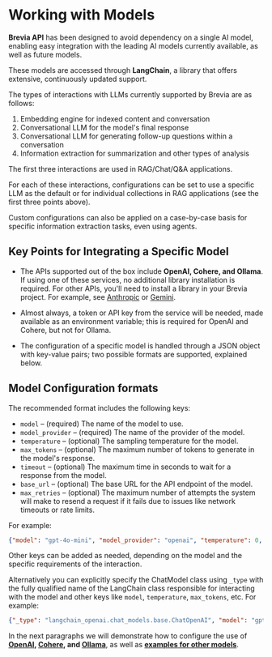 # Working with Models

**Brevia API** has been designed to avoid dependency on a single AI model, enabling easy integration with the leading AI models currently available, as well as future models.

These models are accessed through **LangChain**, a library that offers extensive, continuously updated support.

The types of interactions with LLMs currently supported by Brevia are as follows:

1. Embedding engine for indexed content and conversation
2. Conversational LLM for the model's final response
3. Conversational LLM for generating follow-up questions within a conversation
4. Information extraction for summarization and other types of analysis

The first three interactions are used in RAG/Chat/Q&A applications.

For each of these interactions, configurations can be set to use a specific LLM as the default or for individual collections in RAG applications (see the first three points above).

Custom configurations can also be applied on a case-by-case basis for specific information extraction tasks, even using agents.

## Key Points for Integrating a Specific Model

- The APIs supported out of the box include **OpenAI, Cohere, and Ollama**. If using one of these services, no additional library installation is required. For other APIs, you'll need to install a library in your Brevia project. For example, see [Anthropic](https://python.langchain.com/docs/integrations/chat/anthropic/) or [Gemini](https://python.langchain.com/docs/integrations/chat/google_generative_ai/).

- Almost always, a token or API key from the service will be needed, made available as an environment variable; this is required for OpenAI and Cohere, but not for Ollama.

- The configuration of a specific model is handled through a JSON object with key-value pairs; two possible formats are supported, explained below.

## Model Configuration formats

The recommended format includes the following keys:

- `model` – (required) The name of the model to use.
- `model_provider` – (required) The name of the provider of the model.
- `temperature` – (optional) The sampling temperature for the model.
- `max_tokens` – (optional) The maximum number of tokens to generate in the model's response.
- `timeout` – (optional) The maximum time in seconds to wait for a response from the model.
- `base_url` – (optional) The base URL for the API endpoint of the model.
- `max_retries` – (optional) The maximum number of attempts the system will make to resend a request if it fails due to issues like network timeouts or rate limits.

For example:

```json
{"model": "gpt-4o-mini", "model_provider": "openai", "temperature": 0, "max_tokens": 1000, "timeout": 60, "max_retries": 3, "base_url": "https://api.openai.com/v1"}
```

Other keys can be added as needed, depending on the model and the specific requirements of the interaction.

Alternatively you can explicitly specify the ChatModel class using `_type` with the fully qualified name of the LangChain class responsible for interacting with the model and other keys like `model`, `temperature`, `max_tokens`, etc. For example:

```json
{"_type": "langchain_openai.chat_models.base.ChatOpenAI", "model": "gpt-4o-mini", "temperature": 0, "max_tokens": 1000}
```

In the next paragraphs we will demonstrate how to configure the use of **[OpenAI](openai.md), [Cohere](cohere.md), and [Ollama](ollama.md)**, as well as **[examples for other models](other_models.md)**.
